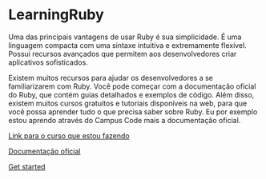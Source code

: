 # LearningRuby

Uma das principais vantagens de usar Ruby é sua simplicidade. É uma linguagem compacta com uma sintaxe intuitiva e extremamente flexível. Possui recursos avançados que permitem aos desenvolvedores criar aplicativos sofisticados.

Existem muitos recursos para ajudar os desenvolvedores a se familiarizarem com Ruby. Você pode começar com a documentação oficial do Ruby, que contém guias detalhados e exemplos de código. Além disso, existem muitos cursos gratuitos e tutoriais disponíveis na web, para que você possa aprender tudo o que precisa saber sobre Ruby. Eu por exemplo estou aprendo através do Campus Code mais a documentação oficial.

[Link para o curso que estou fazendo](app.campuscode.com.br)

[Documentação oficial](https://www.ruby-lang.org/en/documentation/) 

[Get started](https://www.ruby-lang.org/en/documentation/quickstart/)
